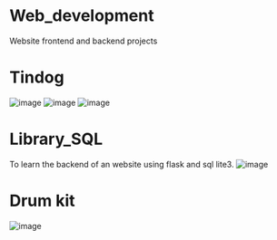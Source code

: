 # Web_development
Website frontend and backend projects
# Tindog
![image](https://user-images.githubusercontent.com/62549297/120374121-c541b480-c336-11eb-88c0-583c92e9936d.png)
![image](https://user-images.githubusercontent.com/62549297/120374162-d5f22a80-c336-11eb-8082-740ff50030de.png)
![image](https://user-images.githubusercontent.com/62549297/120374200-e1455600-c336-11eb-90f1-9cc551a20f4c.png)
# Library_SQL
To learn the backend of an website using flask and sql lite3.
![image](https://user-images.githubusercontent.com/62549297/120823818-73d33880-c575-11eb-9c1a-e336d02d3286.png)
# Drum kit 
![image](https://user-images.githubusercontent.com/62549297/123968718-1d6ee380-d9d5-11eb-9ba5-d2bf1ef02208.png)
